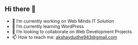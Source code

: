 ## Hi there 👋

<!--
**InfinitePings/InfinitePings** is a ✨ _special_ ✨ repository because its `README.md` (this file) appears on your GitHub profile.

Here are some ideas to get you started:
-->
- 🔭 I’m currently working on Web Minds IT Solution
- 🌱 I’m currently learning WordPress
- 👯 I’m looking to collaborate on Web Development Projects.
- 📫 How to reach me: akshaydudhe943@gmail.com
